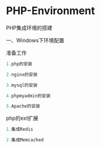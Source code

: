 # PHP-Environment

PHP集成环境的搭建

一、Windows下环境配置

准备工作

```php
1.php的安装

2.nginx的安装

3.mysql的安装

4.phpmyadmin的安装

5.Apache的安装
```

php的ext扩展

```php
1.集成Redis

2.集成Memcached
```

